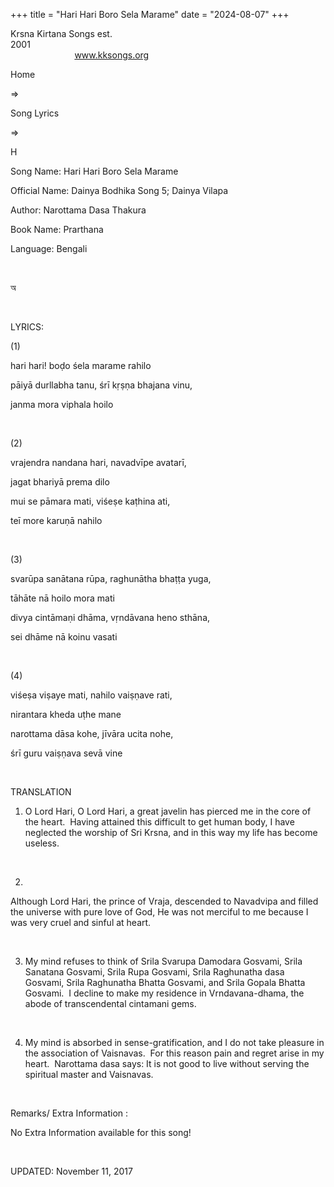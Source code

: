 +++ 
title = "Hari Hari Boro Sela Marame"
date = "2024-08-07"
+++

Krsna Kirtana Songs est.
2001                                                                                                                                    
            
www.kksongs.org








Home
 
⇒
 
Song Lyrics
 
⇒
 
H


Song
Name: Hari Hari Boro Sela Marame


Official
Name: Dainya Bodhika Song 5; Dainya Vilapa


Author: 
Narottama Dasa Thakura


Book
Name: 
Prarthana


Language: 
Bengali


 








অ








 


LYRICS:


(1)


hari
hari! boḍo śela marame rahilo


pāiyā
durllabha tanu, śrī kṛṣṇa bhajana vinu,


janma
mora viphala hoilo


 


(2)


vrajendra
nandana hari, navadvīpe avatarī,


jagat
bhariyā prema dilo


mui
se pāmara mati, viśeṣe kaṭhina ati,


teī
more karuṇā nahilo


 


(3)


svarūpa
sanātana rūpa, raghunātha bhaṭṭa yuga,


tāhāte
nā hoilo mora mati


divya
cintāmaṇi dhāma, vṛndāvana heno sthāna,


sei
dhāme nā koinu vasati


 


(4)


viśeṣa
viṣaye mati, nahilo vaiṣṇave rati,


nirantara
kheda uṭhe mane


narottama
dāsa kohe, jīvāra ucita nohe,


śrī
guru vaiṣṇava sevā vine


 


TRANSLATION


1) O
Lord Hari, O Lord Hari, a great javelin has pierced me in the core of the
heart.  Having attained this difficult to get human body, I have neglected
the worship of Sri Krsna, and in this way my life has become useless.


 


2)
Although Lord Hari, the prince of Vraja, descended to Navadvipa and filled the
universe with pure love of God, He was not merciful to me because I was very
cruel and sinful at heart.


 


3) My
mind refuses to think of Srila Svarupa Damodara Gosvami, Srila Sanatana
Gosvami, Srila Rupa Gosvami, Srila Raghunatha dasa Gosvami, Srila Raghunatha
Bhatta Gosvami, and Srila Gopala Bhatta Gosvami.  I decline to make my
residence in Vrndavana-dhama, the abode of transcendental cintamani gems.


 


4) My
mind is absorbed in sense-gratification, and I do not take pleasure in the
association of Vaisnavas.  For this reason pain and regret arise in my
heart.  Narottama dasa says: It is not good to live without serving the
spiritual master and Vaisnavas.


 


Remarks/ Extra Information
: 


No
Extra Information available for this song!


 


UPDATED:
 November 11, 2017